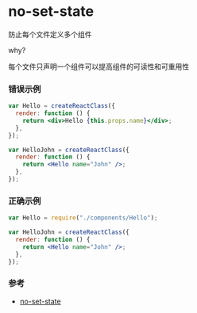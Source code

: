 # no-set-state

防止每个文件定义多个组件

why?

每个文件只声明一个组件可以提高组件的可读性和可重用性

### 错误示例

```jsx
var Hello = createReactClass({
  render: function () {
    return <div>Hello {this.props.name}</div>;
  },
});

var HelloJohn = createReactClass({
  render: function () {
    return <Hello name="John" />;
  },
});
```

### 正确示例

```jsx
var Hello = require("./components/Hello");

var HelloJohn = createReactClass({
  render: function () {
    return <Hello name="John" />;
  },
});
```

### 参考

- [no-set-state](https://github.com/jsx-eslint/eslint-plugin-react/blob/c42b624d0fb9ad647583a775ab9751091eec066f/docs/rules/no-set-state)
